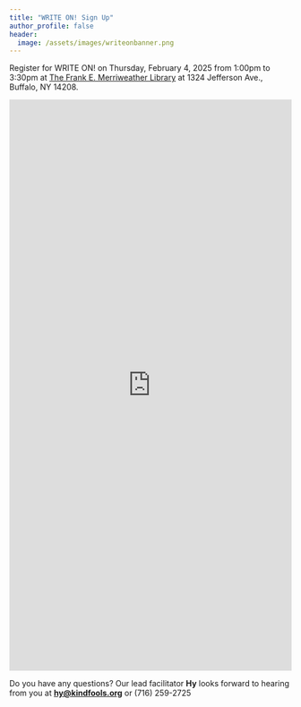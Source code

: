 ```yaml
---
title: "WRITE ON! Sign Up"
author_profile: false
header:
  image: /assets/images/writeonbanner.png
---
```


Register for WRITE ON! on Thursday, February 4, 2025 from 1:00pm to 3:30pm
at [The Frank E. Merriweather Library](
https://www.buffalolib.org/locations-hours/frank-e-merriweather-jr-branch)
at 1324 Jefferson Ave., Buffalo, NY 14208.


<iframe src="https://docs.google.com/forms/d/e/1FAIpQLSek_PrcGqo_f9EajHCTh6m_Bg7T76rrjXrG3EChmPoMTyvUvg/viewform?embedded=true&usp=pp_url&entry.1094639681=Thurs+Feb+13th+at+1:00pm+at+Merriweather+Library" width="100%" height="1020" frameborder="0" marginheight="0" marginwidth="0" onload = "window.parent.scrollTo(0,0)">Loading…</iframe>

Do you have any questions? Our lead facilitator **Hy** looks forward to hearing from you at **[hy@kindfools.org](mailto:hy@kindfools.org)** or (716) 259-2725
